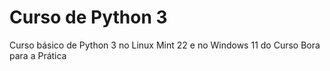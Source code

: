 # Curso de Python 3
Curso básico de Python 3 no Linux Mint 22 e no Windows 11 do Curso Bora para a Prática
